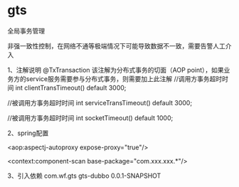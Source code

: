 # gts
全局事务管理





非强一致性控制，在网络不通等极端情况下可能导致数据不一致，需要告警人工介入
 
 
1、注解说明
@TxTransaction  该注解为分布式事务的切面（AOP point），如果业务方的service服务需要参与分布式事务，则需要加上此注解
//调用方事务超时时间
int clientTransTimeout() default 3000;

//被调用方事务超时时间
int serviceTransTimeout() default 3000;

//被调用方事务超时时间
int socketTimeout() default 1000;
 
 
2、spring配置
 
 <!-- Aspect 切面配置，是否开启AOP切面-->
 <aop:aspectj-autoproxy expose-proxy="true"/>
 <!--扫描分布式事务的包-->
   <context:component-scan base-package="com.xxx.xxx.*"/>
   <!--启动类属性配置-->
   <bean id="txTransactionBootstrap" class="com.wf.gts.core.bean.bootstrap.TxTransactionBootstrap">
       <property name="txManagerUrl" value="http://192.168.1.66:8761"/>
       <property name="serializer" value="kryo"/>
       <property name="nettySerializer" value="kryo"/>
       <property name="blockingQueueType" value="Linked"/>
   </bean>

 
3、引入依赖
<dependency>
<groupId>com.wf.gts</groupId>
<artifactId>gts-dubbo</artifactId>
<version>0.0.1-SNAPSHOT</version>
</dependency>

